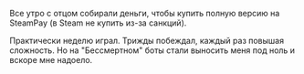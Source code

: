 Все утро с отцом собирали деньги, чтобы купить полную версию на SteamPay (в Steam не купить из-за санкций).

Практически неделю играл.
Трижды побеждал, каждый раз повышая сложность.
Но на "Бессмертном" боты стали выносить меня под ноль и вскоре мне надоело.